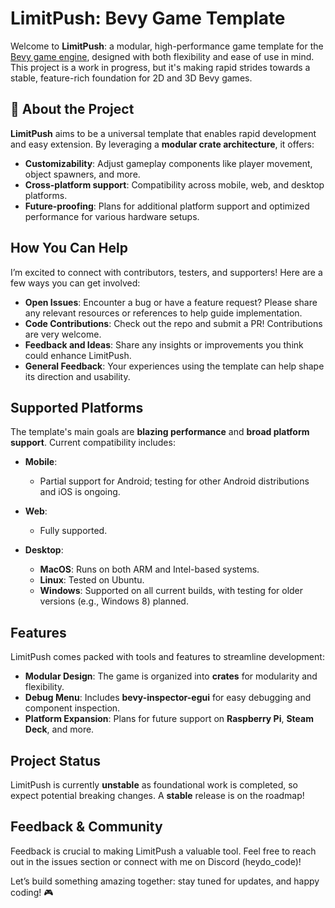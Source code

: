 # LimitPush: Bevy Game Template

Welcome to **LimitPush**: a modular, high-performance game template for the [Bevy game engine](https://bevyengine.org/), designed with both flexibility and ease of use in mind. This project is a work in progress, but it's making rapid strides towards a stable, feature-rich foundation for 2D and 3D Bevy games.

## 🚀 About the Project

**LimitPush** aims to be a universal template that enables rapid development and easy extension. By leveraging a **modular crate architecture**, it offers:
- **Customizability**: Adjust gameplay components like player movement, object spawners, and more.
- **Cross-platform support**: Compatibility across mobile, web, and desktop platforms.
- **Future-proofing**: Plans for additional platform support and optimized performance for various hardware setups.

## How You Can Help

I’m excited to connect with contributors, testers, and supporters! Here are a few ways you can get involved:
- **Open Issues**: Encounter a bug or have a feature request? Please share any relevant resources or references to help guide implementation.
- **Code Contributions**: Check out the repo and submit a PR! Contributions are very welcome.
- **Feedback and Ideas**: Share any insights or improvements you think could enhance LimitPush.
- **General Feedback**: Your experiences using the template can help shape its direction and usability.

## Supported Platforms

The template's main goals are **blazing performance** and **broad platform support**. Current compatibility includes:

- **Mobile**:
  - Partial support for Android; testing for other Android distributions and iOS is ongoing.

- **Web**:
  - Fully supported.

- **Desktop**:
  - **MacOS**: Runs on both ARM and Intel-based systems.
  - **Linux**: Tested on Ubuntu.
  - **Windows**: Supported on all current builds, with testing for older versions (e.g., Windows 8) planned.

## Features

LimitPush comes packed with tools and features to streamline development:

- **Modular Design**: The game is organized into **crates** for modularity and flexibility.
- **Debug Menu**: Includes **bevy-inspector-egui** for easy debugging and component inspection.
- **Platform Expansion**: Plans for future support on **Raspberry Pi**, **Steam Deck**, and more.

## Project Status

LimitPush is currently **unstable** as foundational work is completed, so expect potential breaking changes. A **stable** release is on the roadmap!

## Feedback & Community

Feedback is crucial to making LimitPush a valuable tool. Feel free to reach out in the issues section or connect with me on Discord (heydo_code)!

Let’s build something amazing together: stay tuned for updates, and happy coding! 🎮
